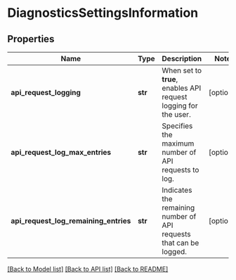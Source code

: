 # DiagnosticsSettingsInformation

## Properties
Name | Type | Description | Notes
------------ | ------------- | ------------- | -------------
**api_request_logging** | **str** |  When set to **true**, enables API request logging for the user.  | [optional] 
**api_request_log_max_entries** | **str** | Specifies the maximum number of API requests to log. | [optional] 
**api_request_log_remaining_entries** | **str** | Indicates the remaining number of API requests that can be logged. | [optional] 

[[Back to Model list]](../README.md#documentation-for-models) [[Back to API list]](../README.md#documentation-for-api-endpoints) [[Back to README]](../README.md)


